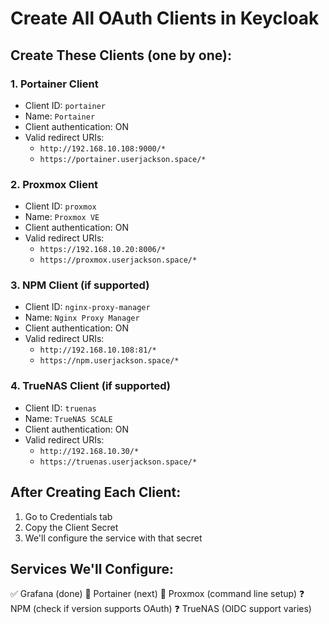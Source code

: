 # Create All OAuth Clients in Keycloak

## Create These Clients (one by one):

### 1. Portainer Client
- Client ID: `portainer`
- Name: `Portainer`
- Client authentication: ON
- Valid redirect URIs:
  - `http://192.168.10.108:9000/*`
  - `https://portainer.userjackson.space/*`

### 2. Proxmox Client
- Client ID: `proxmox`
- Name: `Proxmox VE`
- Client authentication: ON
- Valid redirect URIs:
  - `https://192.168.10.20:8006/*`
  - `https://proxmox.userjackson.space/*`

### 3. NPM Client (if supported)
- Client ID: `nginx-proxy-manager`
- Name: `Nginx Proxy Manager`
- Client authentication: ON
- Valid redirect URIs:
  - `http://192.168.10.108:81/*`
  - `https://npm.userjackson.space/*`

### 4. TrueNAS Client (if supported)
- Client ID: `truenas`
- Name: `TrueNAS SCALE`
- Client authentication: ON
- Valid redirect URIs:
  - `http://192.168.10.30/*`
  - `https://truenas.userjackson.space/*`

## After Creating Each Client:
1. Go to Credentials tab
2. Copy the Client Secret
3. We'll configure the service with that secret

## Services We'll Configure:
✅ Grafana (done)
🔄 Portainer (next)
🔄 Proxmox (command line setup)
❓ NPM (check if version supports OAuth)
❓ TrueNAS (OIDC support varies)